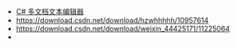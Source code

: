 * [C# 多文档文本编辑器](https://blog.csdn.net/hzwhhhhh/article/details/87291467)
* https://download.csdn.net/download/hzwhhhhh/10957614
* https://download.csdn.net/download/weixin_44425171/11225064
* 